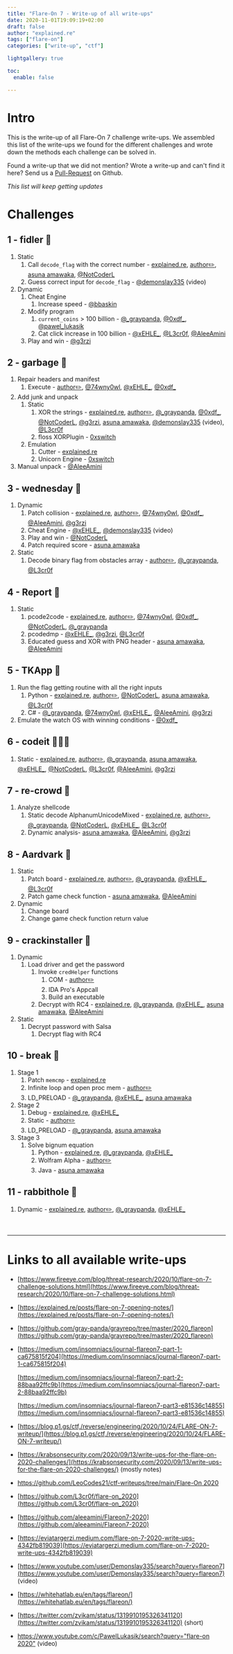 ```yaml
---
title: "Flare-On 7 - Write-up of all write-ups"
date: 2020-11-01T19:09:19+02:00
draft: false
author: "explained.re"
tags: ["flare-on"]
categories: ["write-up", "ctf"]

lightgallery: true

toc:
  enable: false

---
```



# Intro

This is the write-up of all Flare-On 7 challenge write-ups. We assembled this list of the write-ups we found for the different challenges and wrote down the methods each challenge can be solved in. 

Found a write-up that we did not mention? Wrote a write-up and can't find it here? Send us a [Pull-Request](https://github.com/explainedre/website) on Github.

*This list will keep getting updates*

# Challenges

## 1 - fidler 🐍

1. Static
    1. Call `decode_flag` with the correct number - [explained.re](https://explained.re/posts/flare-on7-fidler/), [a](https://explained.re/posts/flare-on7-fidler/)[uthor✏️](https://www.fireeye.com/content/dam/fireeye-www/blog/pdfs/flareon7-challenge1-solution.pdf), [asuna amawaka](https://medium.com/insomniacs/journal-flareon7-part-1-ca675815f204), [@NotCoderL](https://github.com/LeoCodes21/ctf-writeups/tree/main/Flare-On%202020/01-fidler)
    2. Guess correct input for `decode_flag` - [@demonslay335](https://www.youtube.com/watch?v=OpBXDZxc2DQ) (video)
2. Dynamic
    1. Cheat Engine
        1. Increase speed - [@bbaskin](https://twitter.com/bbaskin/status/1320028970528759809?s=20)
    2. Modify program
        1. `current_coins` > 100 billion - [@_graypanda](https://github.com/gray-panda/grayrepo/tree/master/2020_flareon/01_fidler), [@0xdf_](https://0xdf.gitlab.io/flare-on-2020/fidler), [@pawel_lukasik](https://www.youtube.com/watch?v=6I3P_2dcOcM)
        2. Cat click increase in 100 billion - [@xEHLE_](https://blog.p1.gs/#fidler), [@L3cr0f](https://github.com/L3cr0f/flare-on_2020/blob/master/1_Fidler/1_Fidler.md), [@AleeAmini](https://github.com/aleeamini/Flareon7-2020/tree/main/1)
    3. Play and win - [@g3rzi](https://eviatargerzi.medium.com/flare-on-7-2020-challenge-1-fidler-1db63d227b4f)

## 2 - garbage 🚮

1. Repair headers and manifest
    1. Execute -  [author✏️](https://www.fireeye.com/content/dam/fireeye-www/blog/pdfs/flareon7-challenge2-solution.pdf), [@74wny0wl](https://whitehatlab.eu/en/blog/writeup/flareon/2020/002-garbage/), [@xEHLE_](https://blog.p1.gs/#garbage), [@0xdf_](https://0xdf.gitlab.io/flare-on-2020/garbage)
2. Add junk and unpack
    1. Static
        1. XOR the strings - [explained.re](https://explained.re/posts/flare-on7-garbage/), [author✏️](https://www.fireeye.com/content/dam/fireeye-www/blog/pdfs/flareon7-challenge2-solution.pdf), [@_graypanda](https://github.com/gray-panda/grayrepo/tree/master/2020_flareon/02_garbage), [@0xdf_](https://0xdf.gitlab.io/flare-on-2020/garbage), [@NotCoderL](https://github.com/LeoCodes21/ctf-writeups/tree/main/Flare-On%202020/02-garbage), [@g3rzi](https://eviatargerzi.medium.com/flare-on-7-2020-challenge-2-garbage-c7f573df696a), [asuna amawaka](https://medium.com/insomniacs/journal-flareon7-part-1-ca675815f204), [@demonslay335](https://www.youtube.com/watch?v=wN4ZK-Ickpc) (video), [@L3cr0f](https://github.com/L3cr0f/flare-on_2020/blob/master/2_Garbage/2_Garbage.md)
        2. floss XORPlugin - [0xswitch](https://0xswitch.fr/CTF/flare-on-2020-how-not-to-solve-an-easy-reverse-challenge)
    2. Emulation
        1. Cutter - [explained.re](https://explained.re/posts/flare-on7-garbage/#emulating-the-binary-on-cutter-for-linux)
        2. Unicorn Engine - [0xswitch](https://0xswitch.fr/CTF/flare-on-2020-how-not-to-solve-an-easy-reverse-challenge)
3. Manual unpack - [@AleeAmini](https://github.com/aleeamini/Flareon7-2020/tree/main/2)

## 3 - wednesday 🐸

1. Dynamic
    1. Patch collision - [explained.re](https://explained.re/posts/flare-on7-wednesday/), [author✏️](https://www.fireeye.com/content/dam/fireeye-www/blog/pdfs/flareon7-challenge3-solution.pdf), [@74wny0wl](https://whitehatlab.eu/en/blog/writeup/flareon/2020/003-wednesday/), [@0xdf_](https://0xdf.gitlab.io/flare-on-2020/wednesday), [@AleeAmini](https://github.com/aleeamini/Flareon7-2020/tree/main/3), [@g3rzi](https://eviatargerzi.medium.com/flare-on-7-2020-challenge-3-wednesday-132e60858a0b)
    2. Cheat Engine - [@xEHLE_](https://blog.p1.gs/#wednesday), [@demonslay335](https://www.youtube.com/watch?v=F3AEkaHs29c) (video)
    3. Play and win - [@NotCoderL](https://github.com/LeoCodes21/ctf-writeups/tree/main/Flare-On%202020/03-wednesday)
    4. Patch required score - [asuna amawaka](https://medium.com/insomniacs/journal-flareon7-part-1-ca675815f204)
2. Static
    1. Decode binary flag from obstacles array - [author✏️](https://www.fireeye.com/content/dam/fireeye-www/blog/pdfs/flareon7-challenge3-solution.pdf), [@_graypanda](https://github.com/gray-panda/grayrepo/tree/master/2020_flareon/03_wednesday), [@L3cr0f](https://github.com/L3cr0f/flare-on_2020/blob/master/3_Wednesday/3_Wednesday.md)

## 4 - Report 📄

1. Static
    1. pcode2code - [explained.re](https://explained.re/posts/flare-on7-report/), [author✏️](https://www.fireeye.com/content/dam/fireeye-www/blog/pdfs/flareon7-challenge4-solution.pdf), [@74wny0wl](https://whitehatlab.eu/en/blog/writeup/flareon/2020/004-report/), [@0xdf_](https://0xdf.gitlab.io/flare-on-2020/report), [@NotCoderL](https://github.com/LeoCodes21/ctf-writeups/tree/main/Flare-On%202020/04-report), [@_graypanda](https://github.com/gray-panda/grayrepo/tree/master/2020_flareon/04_report)
    2. pcodedmp - [@xEHLE_](https://blog.p1.gs/#report), [@g3rzi](https://eviatargerzi.medium.com/flare-on-7-2020-challenge-4-report-5f701d3a5968), [@L3cr0f](https://github.com/L3cr0f/flare-on_2020/blob/master/4_Report/4_Report.md)
    3. Educated guess and XOR with PNG header - [asuna amawaka](https://medium.com/insomniacs/journal-flareon7-part-1-ca675815f204), [@AleeAmini](https://github.com/aleeamini/Flareon7-2020/tree/main/4)

## 5 - TKApp 🐯

1. Run the flag getting routine with all the right inputs
    1. Python - [explained.re](https://explained.re/posts/flare-on7-tkapp/), [author✏️](https://www.fireeye.com/content/dam/fireeye-www/blog/pdfs/flareon7-challenge5-solution.pdf), [@NotCoderL](https://github.com/LeoCodes21/ctf-writeups/tree/main/Flare-On%202020/05-TKApp), [asuna amawaka](https://medium.com/insomniacs/journal-flareon7-part-1-ca675815f204), [@L3cr0f](https://github.com/L3cr0f/flare-on_2020/blob/master/5_TKApp/5_TKApp.md)
    2. C# - [@_graypanda](https://github.com/gray-panda/grayrepo/tree/master/2020_flareon/05_tkapp), [@74wny0wl](https://whitehatlab.eu/en/blog/writeup/flareon/2020/005-tkapp/), [@xEHLE_](https://blog.p1.gs/#tkapp), [@AleeAmini](https://github.com/aleeamini/Flareon7-2020/tree/main/5), [@g3rzi](https://eviatargerzi.medium.com/flare-on-7-2020-challenge-5-tkapp-d5192cf011f7)
2. Emulate the watch OS with winning conditions - [@0xdf_](https://0xdf.gitlab.io/flare-on-2020/tkapp)

## 6 - codeit 👩🏽‍💻

1. Static - [explained.re](https://explained.re/posts/flare-on7-codeit/), [author✏️](https://www.fireeye.com/content/dam/fireeye-www/blog/pdfs/flareon7-challenge6a-solution.pdf), [@_graypanda](https://github.com/gray-panda/grayrepo/tree/master/2020_flareon/06_codeit), [asuna amawaka](https://medium.com/insomniacs/journal-flareon7-part-1-ca675815f204), [@xEHLE_](https://blog.p1.gs/#codeit), [@NotCoderL](https://github.com/LeoCodes21/ctf-writeups/tree/main/Flare-On%202020/06-codeit), [@L3cr0f](https://github.com/L3cr0f/flare-on_2020/blob/master/6_CodeIt/6_CodeIt.md), [@AleeAmini](https://github.com/aleeamini/Flareon7-2020/tree/main/6), [@g3rzi](https://eviatargerzi.medium.com/flare-on-7-2020-challenge-6-codeit-864dabda161)

## 7 - re-crowd 🦈

1. Analyze shellcode
    1. Static decode AlphanumUnicodeMixed - [explained.re](https://explained.re/posts/flare-on7-re-crowd), [author✏️](https://www.fireeye.com/content/dam/fireeye-www/blog/pdfs/flareon7-challenge7a-solution.pdf), [@_graypanda](https://github.com/gray-panda/grayrepo/tree/master/2020_flareon/07_recrowd), [@NotCoderL](https://github.com/LeoCodes21/ctf-writeups/tree/main/Flare-On%202020/07-re_crowd), [@xEHLE_](https://blog.p1.gs/#recrowd), [@L3cr0f](https://github.com/L3cr0f/flare-on_2020/blob/master/7_Re_crowd/7_Re_crowd.md)
    2. Dynamic analysis- [asuna amawaka](https://medium.com/insomniacs/journal-flareon7-part-2-88baa92ffc9b), [@AleeAmini](https://github.com/aleeamini/Flareon7-2020/tree/main/7), [@g3rzi](https://eviatargerzi.medium.com/flare-on-7-2020-challenge-7-re-crowd-e6c79511937)

## 8 - Aardvark 🐧

1. Static
    1. Patch board - [explained.re](https://explained.re/posts/flare-on7-aardvark/), [author✏️](https://www.fireeye.com/content/dam/fireeye-www/blog/pdfs/flareon7-challenge8-solution.pdf), [@_graypanda](https://github.com/gray-panda/grayrepo/tree/master/2020_flareon/08_aardvark), [@xEHLE_](https://blog.p1.gs/#aardvark), [@L3cr0f](https://github.com/L3cr0f/flare-on_2020/blob/master/8_Aardvark/8_Aardvark.md)
    2. Patch game check function - [asuna amawaka](https://medium.com/insomniacs/journal-flareon7-part-2-88baa92ffc9b), [@AleeAmini](https://github.com/aleeamini/Flareon7-2020/tree/main/8)
2. Dynamic
    1. Change board
    2. Change game check function return value

## 9 - crackinstaller 🔫

1. Dynamic
    1. Load driver and get the password
        1. Invoke `credHelper` functions
            1. COM - [author✏️](https://www.fireeye.com/content/dam/fireeye-www/blog/pdfs/flareon7-challenge9-solution.pdf)
            2. IDA Pro's Appcall
            3. Build an executable
        2. Decrypt with RC4 - [explained.re](https://explained.re/posts/flare-on7-crackinstaller/), [@_graypanda](https://github.com/gray-panda/grayrepo/tree/master/2020_flareon/09_crackinstaller), [@xEHLE_](https://blog.p1.gs/#crackinstaller), [asuna amawaka](https://medium.com/insomniacs/journal-flareon7-part-2-88baa92ffc9b), [@AleeAmini](https://github.com/aleeamini/Flareon7-2020/tree/main/9)
2. Static
    1. Decrypt password with Salsa
        1. Decrypt flag with RC4

## 10 - break 🌈

1. Stage 1
    1. Patch `memcmp` - [explained.re](https://explained.re/posts/flare-on-7-break/#patching-memcmp)
    2. Infinite loop and open proc mem - [author✏️](https://www.fireeye.com/content/dam/fireeye-www/blog/pdfs/flareon7-challenge10-solution.pdf)
    3. LD_PRELOAD - [@_graypanda](https://github.com/gray-panda/grayrepo/tree/master/2020_flareon/10_break), [@xEHLE_](https://blog.p1.gs/#Break), [asuna amawaka](https://medium.com/insomniacs/journal-flareon7-part3-e81536c14855)
2. Stage 2
    1. Debug - [explained.re](https://explained.re/posts/flare-on-7-break/#debugging-method), [@xEHLE_](https://blog.p1.gs/#Break)
    2. Static - [author✏️](https://www.fireeye.com/content/dam/fireeye-www/blog/pdfs/flareon7-challenge10-solution.pdf)
    3. LD_PRELOAD - [@_graypanda](https://github.com/gray-panda/grayrepo/tree/master/2020_flareon/10_break), [asuna amawaka](https://medium.com/insomniacs/journal-flareon7-part3-e81536c14855)
3. Stage 3
    1. Solve bignum equation
        1. Python - [explained.re](https://explained.re/posts/flare-on-7-break/#analyzing-the-shellcode), [@_graypanda](https://github.com/gray-panda/grayrepo/tree/master/2020_flareon/10_break), [@xEHLE_](https://blog.p1.gs/#Break)
        2. Wolfram Alpha - [author✏️](https://www.fireeye.com/content/dam/fireeye-www/blog/pdfs/flareon7-challenge10-solution.pdf)
        3. Java - [asuna amawaka](https://medium.com/insomniacs/journal-flareon7-part3-e81536c14855)

## 11 - rabbithole 🐰

1. Dynamic - [explained.re](https://explained.re/posts/flare-on-7-rabbithole/), [author✏️](https://www.fireeye.com/content/dam/fireeye-www/blog/pdfs/flareon7-challenge11-solution.pdf), [@_graypanda](https://github.com/gray-panda/grayrepo/blob/master/2020_flareon/11_rabbithole), [@xEHLE_](https://blog.p1.gs/#Rabbithole)


&nbsp;
&nbsp;

---



# Links to all available write-ups

- [https://www.fireeye.com/blog/threat-research/2020/10/flare-on-7-challenge-solutions.html](https://www.fireeye.com/blog/threat-research/2020/10/flare-on-7-challenge-solutions.html)
- [https://explained.re/posts/flare-on-7-opening-notes/](https://explained.re/posts/flare-on-7-opening-notes/)
- [https://github.com/gray-panda/grayrepo/tree/master/2020_flareon](https://github.com/gray-panda/grayrepo/tree/master/2020_flareon)
- [https://medium.com/insomniacs/journal-flareon7-part-1-ca675815f204](https://medium.com/insomniacs/journal-flareon7-part-1-ca675815f204)

    [https://medium.com/insomniacs/journal-flareon7-part-2-88baa92ffc9b](https://medium.com/insomniacs/journal-flareon7-part-2-88baa92ffc9b) 

    [https://medium.com/insomniacs/journal-flareon7-part3-e81536c14855](https://medium.com/insomniacs/journal-flareon7-part3-e81536c14855)

- [https://blog.p1.gs/ctf,/reverse/engineering/2020/10/24/FLARE-ON-7-writeup/](https://blog.p1.gs/ctf,/reverse/engineering/2020/10/24/FLARE-ON-7-writeup/)
- [https://krabsonsecurity.com/2020/09/13/write-ups-for-the-flare-on-2020-challenges/](https://krabsonsecurity.com/2020/09/13/write-ups-for-the-flare-on-2020-challenges/) (mostly notes)
- [https://github.com/LeoCodes21/ctf-writeups/tree/main/Flare-On 2020](https://github.com/LeoCodes21/ctf-writeups/tree/main/Flare-On%202020)
- [https://github.com/L3cr0f/flare-on_2020](https://github.com/L3cr0f/flare-on_2020)
- [https://github.com/aleeamini/Flareon7-2020](https://github.com/aleeamini/Flareon7-2020)
- [https://eviatargerzi.medium.com/flare-on-7-2020-write-ups-4342fb819039](https://eviatargerzi.medium.com/flare-on-7-2020-write-ups-4342fb819039)
- [https://www.youtube.com/user/Demonslay335/search?query=flareon7](https://www.youtube.com/user/Demonslay335/search?query=flareon7) (video)
- [https://whitehatlab.eu/en/tags/flareon/](https://whitehatlab.eu/en/tags/flareon/)
- [https://twitter.com/zvikam/status/1319910195326341120](https://twitter.com/zvikam/status/1319910195326341120) (short)
- [https://www.youtube.com/c/PawelLukasik/search?query="flare-on 2020"](https://www.youtube.com/c/PawelLukasik/search?query=%22flare-on%202020%22) (video)